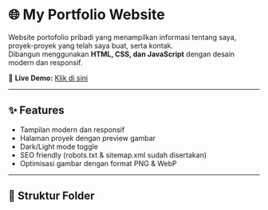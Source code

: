 # 🌐 My Portfolio Website

Website portofolio pribadi yang menampilkan informasi tentang saya, proyek-proyek yang telah saya buat, serta kontak.  
Dibangun menggunakan **HTML, CSS, dan JavaScript** dengan desain modern dan responsif.  

🔗 **Live Demo:** [Klik di sini](https://pallyamasultan.github.io/My_fortofolio-website/)

---

## ✨ Features
- Tampilan modern dan responsif
- Halaman proyek dengan preview gambar
- Dark/Light mode toggle
- SEO friendly (robots.txt & sitemap.xml sudah disertakan)
- Optimisasi gambar dengan format PNG & WebP

---

## 📂 Struktur Folder
